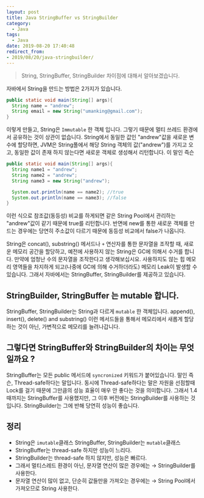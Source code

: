 ```yaml
---
layout: post
title: Java StringBuffer vs StringBuilder
category:
  - Java
tags:
  - Java
date: 2019-08-20 17:40:48
redirect_from: 
- 2019/08/20/java-stringbuilder/
---
```

> String, StringBuffer, StringBuilder 차이점에 대해서 알아보겠습니다. 

자바에서 String을 만드는 방법은 2가지가 있습니다.

```java
public static void main(String[] args){
  String name = "andrew";
  String email = new String("umanking@gmail.com");
}
```

이렇게 만들고, String은 `Immutable` 한 객체 입니다. 그렇기 때문에 멀티 쓰레드 환경에서 공유하는 것이 상관이 없습니다.  String에서 동일한 값인 "andrew"값을 새로운 변수에 할당하면, JVM은 String풀에서 해당 String 객체의 값("andrew")를 가지고 오고, 동일한 값이 존재 하지 않는다면 새로운 객체로 생성해서 리턴합니다. 이 말인 즉슨 

```java
public static void main(String[] args){
  String name1 = "andrew";
  String name2 = "andrew";
  String name3 = new String("andrew");

  System.out.println(name == name2); //true
  System.out.println(name == name3); //false
}
```

이런 식으로 참조값(동등성) 비교를 하게되면 같은 String Pool에서 관리하는 "andrew"값이 같기 때문에 true를 리턴합니다. 반면에 new를 통한 새로운 객체를 만드는 경우에는 당연히 주소값이 다르기 때문에 동등성 비교에서 false가 나옵니다. 

String은 concat(), substring() 메서드나 `+` 연산자를 통한 문자열을 조작할 때, 새로운 메모리 공간을 할당하고, 예전에 사용하지 않는 String은 GC에 의해서 수거를 합니다. 만약에 엄청난 수의 문자열을 조작한다고 생각해보십시요. 사용하지도 않는 힙 메모리 영역들을 차지하게 되고(나중에 GC에 의해 수거하더라도) 메모리 Leak이 발생할 수 있습니다. 그래서 자바에서는 StringBuffer, StringBuilder를 제공하고 있습니다. 

## StringBuilder, StringBuffer 는 mutable 합니다.
StringBuffer, StringBuilder는 String과 다르게 `mutable` 한 객체입니다.  append(), insert(), delete() and substring() 이런 메서드들을 통해서 메모리에서 새롭게 할당하는 것이 아닌, 가변적으로 메모리를 늘려나갑니다. 

## 그렇다면 StringBuffer와 StringBuilder의 차이는 무엇일까요 ?
StringBuffer는 모든 public 메서드에 `syncronized` 키워드가 붙어있습니다. 말인 즉슨, Thread-safe하다는 말입니다. 동시에 Thread-safe하다는 말은 자원을 선점할때 Lock를 걸기 때문에 그만큼의 성능 효율이 매우 안 좋다는 것을 의미합니다. 그래서 1.4때까지는 StringBuffer를 사용했지만, 그 이후 버전에는 StringBuilder를 사용하는 것입니다. StringBuilder는 그에 반해 당연히 성능이 좋습니다. 



## 정리
- String은 `imutable`클래스 StringBuffer, StringBuilder는 `mutable`클래스 
- StringBuffer는 thread-safe 하지만 성능이 느리다.
- StringBuilder는 thread-safe 하지 않지만, 성능은 빠르다. 
- 그래서 멀티스레드 환경이 아닌, 문자열 연산이 많은 경우에는 → StringBuilder를 사용한다. 
- 문자열 연산이 많이 없고, 단순히 값들만을 가져오는 경우에는  → String Pool에서 가져오므로 String 사용한다. 

